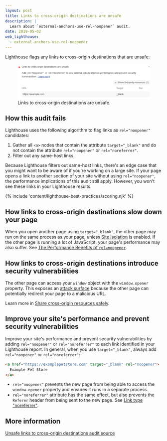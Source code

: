 ```yaml
---
layout: post
title: Links to cross-origin destinations are unsafe
description: |
  Learn about `external-anchors-use-rel-noopener` audit.
date: 2019-05-02
web_lighthouse:
  - external-anchors-use-rel-noopener
---
```


Lighthouse flags any links to cross-origin destinations that are unsafe:

<figure class="w-figure">
  <img class="w-screenshot w-screenshot--filled" src="external-anchors-use-rel-noopener.png" alt="Lighthouse audit showing unsafe links to cross-origin destinations">
  <figcaption class="w-figcaption">
    Links to cross-origin destinations are unsafe.
  </figcaption>
</figure>

## How this audit fails

Lighthouse uses the following algorithm to flag links as `rel="noopener"`
candidates:

1. Gather all `<a>` nodes that contain the attribute `target="_blank"` and do not contain the attribute `rel="noopener"` or `rel="noreferrer"`.
2. Filter out any same-host links.

Because Lighthouse filters out same-host links,
there's an edge case that you might want to be aware of if you're working on a large site.
If your page opens a link to another section of your site without using `rel="noopener"`,
the performance implications of this audit still apply.
However, you won't see these links in your Lighthouse results.

{% include 'content/lighthouse-best-practices/scoring.njk' %}

## How links to cross-origin destinations slow down your page

When you open another page using `target="_blank"`, the other page may
run on the same process as your page, unless [Site Isolation](https://developers.google.com/web/updates/2018/07/site-isolation) is enabled.
If the other page is running a lot of JavaScript, your page's performance may
also suffer. See [The Performance Benefits of `rel=noopener`](https://jakearchibald.com/2016/performance-benefits-of-rel-noopener/).

## How links to cross-origin destinations introduce security vulnerabilities

The other page can access your `window` object with the `window.opener` property.
This exposes an [attack surface](https://en.wikipedia.org/wiki/Attack_surface) because the other page
can potentially redirect your page to a malicious URL.

Learn more in [Share cross-origin resources safely](/cross-origin-resource-sharing/).

## Improve your site's performance and prevent security vulnerabilities

Improve your site's performance and prevent security vulnerabilities
by adding `rel="noopener"` or `rel="noreferrer"`
to each link identified in your Lighthouse report.
In general, when you use `target="_blank"`, always
add `rel="noopener"` or `rel="noreferrer"`:

```html
<a href="https://examplepetstore.com" target="_blank" rel="noopener">
  Example Pet Store
</a>
```

- `rel="noopener"` prevents the new page from being able
to access the `window.opener` property and
ensures it runs in a separate process.
- `rel="noreferrer"` attribute has the same effect,
but also prevents the `Referer` header
from being sent to the new page.
See [Link type "noreferrer"](https://html.spec.whatwg.org/multipage/links.html#link-type-noreferrer).

## More information

[Unsafe links to cross-origin destinations audit source](https://github.com/GoogleChrome/lighthouse/blob/master/lighthouse-core/audits/dobetterweb/external-anchors-use-rel-noopener.js)
